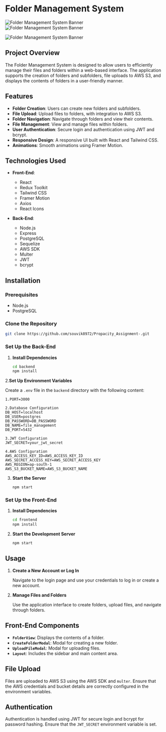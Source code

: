# Folder Management System
![Folder Management System Banner](https://i.imgur.com/Qdmeen8.png)
![Folder Management System Banner](https://i.imgur.com/2wLRigm.png)

![Folder Management System Banner](https://i.imgur.com/yxusvo3.png)



## Project Overview

The Folder Management System is designed to allow users to efficiently manage their files and folders within a web-based interface. The application supports the creation of folders and subfolders, file uploads to AWS S3, and displays the contents of folders in a user-friendly manner.

## Features

- **Folder Creation**: Users can create new folders and subfolders.
- **File Upload**: Upload files to folders, with integration to AWS S3.
- **Folder Navigation**: Navigate through folders and view their contents.
- **File Management**: View and manage files within folders.
- **User Authentication**: Secure login and authentication using JWT and bcrypt.
- **Responsive Design**: A responsive UI built with React and Tailwind CSS.
- **Animations**: Smooth animations using Framer Motion.

## Technologies Used

- **Front-End**:
  - React
  - Redux Toolkit
  - Tailwind CSS
  - Framer Motion
  - Axios
  - React Icons

- **Back-End**:
  - Node.js
  - Express
  - PostgreSQL
  - Sequelize
  - AWS SDK
  - Multer
  - JWT
  - bcrypt

## Installation

### Prerequisites

- Node.js
- PostgreSQL

### Clone the Repository

```bash
git clone https://github.com/souvik8972/Propacity_Assignment-.git

```

### Set Up the Back-End

1. **Install Dependencies**

   ```bash
   cd backend
   npm install
   ```

2.**Set Up Environment Variables**

   Create a `.env` file in the `backend` directory with the following content:

   ```dotenv
   1.PORT=3000

   2.Database Configuration
   DB_HOST=localhost
   DB_USER=postgres
   DB_PASSWORD=DB_PASSWORD
   DB_NAME=file_management
   DB_PORT=5432

   3.JWT Configuration
   JWT_SECRET=your_jwt_secret

   4.AWS Configuration
   AWS_ACCESS_KEY_ID=AWS_ACCESS_KEY_ID
   AWS_SECRET_ACCESS_KEY=AWS_SECRET_ACCESS_KEY
   AWS_REGION=ap-south-1
   AWS_S3_BUCKET_NAME=AWS_S3_BUCKET_NAME
   ```



3. **Start the Server**

   ```bash
   npm start
   ```

### Set Up the Front-End

1. **Install Dependencies**

   ```bash
   cd frontend
   npm install
   ```

2. **Start the Development Server**

   ```bash
   npm start
   ```

## Usage

1. **Create a New Account or Log In**

   Navigate to the login page and use your credentials to log in or create a new account.

2. **Manage Files and Folders**

   Use the application interface to create folders, upload files, and navigate through folders.



## Front-End Components

- **`FolderView`**: Displays the contents of a folder.
- **`CreateFolderModal`**: Modal for creating a new folder.
- **`UploadFileModal`**: Modal for uploading files.
- **`Layout`**: Includes the sidebar and main content area.

## File Upload

Files are uploaded to AWS S3 using the AWS SDK and `multer`. Ensure that the AWS credentials and bucket details are correctly configured in the environment variables.

## Authentication

Authentication is handled using JWT for secure login and bcrypt for password hashing. Ensure that the `JWT_SECRET` environment variable is set.


